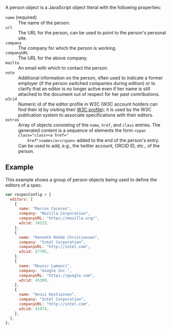 A person object is a JavaScript object literal with the following properties:

<dl>
  <dt><code>name</code> (required)</dt>
  <dd>
    The name of the person.
  </dd>
  <dt><code>url</code></dt>
  <dd>
    The URL for the person, can be used to point to the person's personal site.
  </dd>
  <dt><code>company</code></dt>
  <dd>
    The company for which the person is working.
  </dd>
  <dt><code>companyURL</code></dt>
  <dd>
    The URL for the above company.
  </dd>
  <dt><code>mailto</code></dt>
  <dd>
    An email with which to contact the person.
  </dd>
  <dt><code>note</code></dt>
  <dd>
    Additional information on the person, often used to indicate a former employer (if
    the person switched companies during edition) or to clarify that an editor
    is no longer active even if her name is still attached to the document out
    of respect for her past contributions.
  </dd>
  <dt><code>w3cid</code></dt>
  <dd>
    Numeric id of the editor profile in W3C (W3C account holders can find their id by
    visiting their <a href="https://www.w3.org/users/myprofile">W3C profile</a>);
    it is used by the W3C publication system to associate specifications with their
    editors.
  </dd>
  <dt><code>extras</code></dt>
  <dd>Array of objects consisting of the <code>name</code>, <code>href</code>, and
    <code>class</code> entries. The generated content is a sequence of elements
    the form <code>&lt;span class="<i>class</i>&gt;&lt;a href="
    <i>href</i>"&gt;<i>name</i>&lt;/a&gt;&lt;/span&gt;</code>
    added to the end of the person's entry. Can be used to add, e.g., the twitter
    account, ORCID ID, etc., of the person.</dd>
</dl>

## Example

This example shows a group of person objects being used to define the editors of a spec.

```js
var respecConfig = {
  editors: [
    {
      name: "Marcos Caceres",
      company: "Mozilla Corporation",
      companyURL: "https://mozilla.org/",
      w3cid: 39125,
    },
    {
      name: "Kenneth Rohde Christiansen",
      company: "Intel Corporation",
      companyURL: "http://intel.com",
      w3cid: 57705,
    },
    {
      name: "Mounir Lamouri",
      company: "Google Inc.",
      companyURL: "https://google.com",
      w3cid: 45389,
    },
    {
      name: "Anssi Kostiainen",
      company: "Intel Corporation",
      companyURL: "http://intel.com",
      w3cid: 41974,
    },
  ],
};
```
